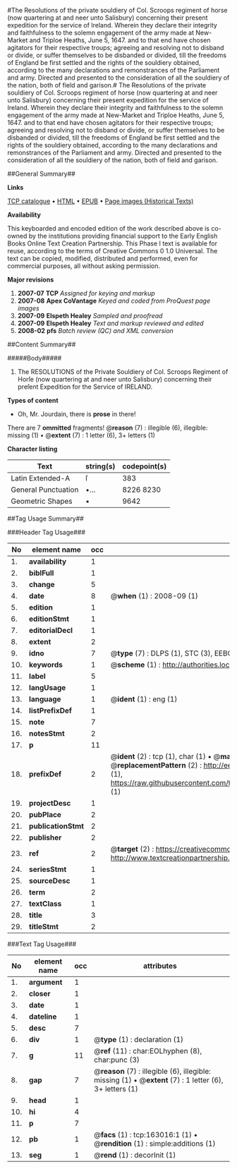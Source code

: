 #The Resolutions of the private souldiery of Col. Scroops regiment of horse (now quartering at and neer unto Salisbury) concerning their present expedition for the service of Ireland. Wherein they declare their integrity and faithfulness to the solemn engagement of the army made at New-Market and Triploe Heaths, June 5, 1647. and to that end have chosen agitators for their respective troups; agreeing and resolving not to disband or divide, or suffer themselves to be disbanded or divided, till the freedoms of England be first settled and the rights of the souldiery obtained, according to the many declarations and remonstrances of the Parliament and army. Directed and presented to the consideration of all the souldiery of the nation, both of field and garison.#
The Resolutions of the private souldiery of Col. Scroops regiment of horse (now quartering at and neer unto Salisbury) concerning their present expedition for the service of Ireland. Wherein they declare their integrity and faithfulness to the solemn engagement of the army made at New-Market and Triploe Heaths, June 5, 1647. and to that end have chosen agitators for their respective troups; agreeing and resolving not to disband or divide, or suffer themselves to be disbanded or divided, till the freedoms of England be first settled and the rights of the souldiery obtained, according to the many declarations and remonstrances of the Parliament and army. Directed and presented to the consideration of all the souldiery of the nation, both of field and garison.

##General Summary##

**Links**

[TCP catalogue](http://www.ota.ox.ac.uk/tcp/)  • 
[HTML](http://tei.it.ox.ac.uk/tcp/Texts-HTML/free/A91/A91704.html)  • 
[EPUB](http://tei.it.ox.ac.uk/tcp/Texts-EPUB/free/A91/A91704.epub) • 
[Page images (Historical Texts)](https://data.historicaltexts.jisc.ac.uk/view?pubId=eebo-99872402e&pageId=eebo-99872402e-163016-1)

**Availability**

This keyboarded and encoded edition of the
	       work described above is co-owned by the institutions
	       providing financial support to the Early English Books
	       Online Text Creation Partnership. This Phase I text is
	       available for reuse, according to the terms of Creative
	       Commons 0 1.0 Universal. The text can be copied,
	       modified, distributed and performed, even for
	       commercial purposes, all without asking permission.

**Major revisions**

1. __2007-07__ __TCP__ *Assigned for keying and markup*
1. __2007-08__ __Apex CoVantage__ *Keyed and coded from ProQuest page images*
1. __2007-09__ __Elspeth Healey__ *Sampled and proofread*
1. __2007-09__ __Elspeth Healey__ *Text and markup reviewed and edited*
1. __2008-02__ __pfs__ *Batch review (QC) and XML conversion*

##Content Summary##

#####Body#####

1. The RESOLUTIONS of the Private Souldiery of Col. Scroops Regiment of Horſe (now quartering at and neer unto Salisbury) concerning their preſent Expedition for the Service of IRELAND.

**Types of content**

  * Oh, Mr. Jourdain, there is **prose** in there!

There are 7 **ommitted** fragments! 
 @__reason__ (7) : illegible (6), illegible: missing (1)  •  @__extent__ (7) : 1 letter (6), 3+ letters (1)

**Character listing**


|Text|string(s)|codepoint(s)|
|---|---|---|
|Latin Extended-A|ſ|383|
|General Punctuation|•…|8226 8230|
|Geometric Shapes|▪|9642|

##Tag Usage Summary##

###Header Tag Usage###

|No|element name|occ|attributes|
|---|---|---|---|
|1.|__availability__|1||
|2.|__biblFull__|1||
|3.|__change__|5||
|4.|__date__|8| @__when__ (1) : 2008-09 (1)|
|5.|__edition__|1||
|6.|__editionStmt__|1||
|7.|__editorialDecl__|1||
|8.|__extent__|2||
|9.|__idno__|7| @__type__ (7) : DLPS (1), STC (3), EEBO-CITATION (1), PROQUEST (1), VID (1)|
|10.|__keywords__|1| @__scheme__ (1) : http://authorities.loc.gov/ (1)|
|11.|__label__|5||
|12.|__langUsage__|1||
|13.|__language__|1| @__ident__ (1) : eng (1)|
|14.|__listPrefixDef__|1||
|15.|__note__|7||
|16.|__notesStmt__|2||
|17.|__p__|11||
|18.|__prefixDef__|2| @__ident__ (2) : tcp (1), char (1)  •  @__matchPattern__ (2) : ([0-9\-]+):([0-9IVX]+) (1), (.+) (1)  •  @__replacementPattern__ (2) : http://eebo.chadwyck.com/downloadtiff?vid=$1&page=$2 (1), https://raw.githubusercontent.com/textcreationpartnership/Texts/master/tcpchars.xml#$1 (1)|
|19.|__projectDesc__|1||
|20.|__pubPlace__|2||
|21.|__publicationStmt__|2||
|22.|__publisher__|2||
|23.|__ref__|2| @__target__ (2) : https://creativecommons.org/publicdomain/zero/1.0/ (1), http://www.textcreationpartnership.org/docs/. (1)|
|24.|__seriesStmt__|1||
|25.|__sourceDesc__|1||
|26.|__term__|2||
|27.|__textClass__|1||
|28.|__title__|3||
|29.|__titleStmt__|2||


###Text Tag Usage###

|No|element name|occ|attributes|
|---|---|---|---|
|1.|__argument__|1||
|2.|__closer__|1||
|3.|__date__|1||
|4.|__dateline__|1||
|5.|__desc__|7||
|6.|__div__|1| @__type__ (1) : declaration (1)|
|7.|__g__|11| @__ref__ (11) : char:EOLhyphen (8), char:punc (3)|
|8.|__gap__|7| @__reason__ (7) : illegible (6), illegible: missing (1)  •  @__extent__ (7) : 1 letter (6), 3+ letters (1)|
|9.|__head__|1||
|10.|__hi__|4||
|11.|__p__|7||
|12.|__pb__|1| @__facs__ (1) : tcp:163016:1 (1)  •  @__rendition__ (1) : simple:additions (1)|
|13.|__seg__|1| @__rend__ (1) : decorInit (1)|
